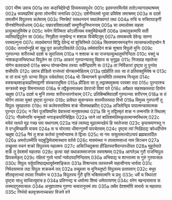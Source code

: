 001	भीष्म उवाच
001a	ततः कदाचिद्देवेन्द्रो दिव्यरूपवपुर्धरः
001c	इदमन्तरमित्येवं ततोऽभ्यागादथाश्रमम्
002a	रूपमप्रतिमं कृत्वा लोभनीयं जनाधिप
002c	दर्शनीयतमो भूत्वा प्रविवेश तमाश्रमम्
003a	स ददर्श तमासीनं विपुलस्य कलेवरम्
003c	निश्चेष्टं स्तब्धनयनं यथालेख्यगतं तथा
004a	रुचिं च रुचिरापाङ्गीं पीनश्रोणिपयोधराम्
004c	पद्मपत्रविशालाक्षीं सम्पूर्णेन्दुनिभाननाम्
005a	सा तमालोक्य सहसा प्रत्युत्थातुमियेष ह
005c	रूपेण विस्मिता कोऽसीत्यथ वक्तुमिहेच्छती
006a	उत्थातुकामापि सती व्यतिष्ठद्विपुलेन सा
006c	निगृहीता मनुष्येन्द्र न शशाक विचेष्टितुम्
007a	तामाबभाषे देवेन्द्रः साम्ना परमवल्गुना
007c	त्वदर्थमागतं विद्धि देवेन्द्रं मां शुचिस्मिते
008a	क्लिश्यमानमनङ्गेन त्वत्सम्कल्पोद्भवेन वै
008c	तत्पर्याप्नुहि मां सुभ्रु पुरा कालोऽतिवर्तते
009a	तमेवंवादिनं शक्रं शुश्राव विपुलो मुनिः
009c	गुरुपत्न्याः शरीरस्थो ददर्श च सुराधिपम्
010a	न शशाक च सा राजन्प्रत्युत्थातुमनिन्दिता
010c	वक्तुं च नाशकद्राजन्विष्टब्धा विपुलेन सा
011a	आकारं गुरुपत्न्यास्तु विज्ञाय स भृगूद्वहः
011c	निजग्राह महातेजा योगेन बलवत्प्रभो
011e	बबन्ध योगबन्धैश्च तस्याः सर्वेन्द्रियाणि सः
012a	तां निर्विकारां दृष्ट्वा तु पुनरेव शचीपतिः
012c	उवाच व्रीडितो राजंस्तां योगबलमोहिताम्
013a	एह्येहीति ततः सा तं प्रतिवक्तुमियेष च
013c	स तां वाचं गुरोः पत्न्या विपुलः पर्यवर्तयत्
014a	भोः किमागमने कृत्यमिति तस्याश्च निःसृता
014c	वक्त्राच्छशाङ्कप्रतिमाद्वाणी संस्कारभूषिता
015a	व्रीडिता सा तु तद्वाक्यमुक्त्वा परवशा तदा
015c	पुरन्दरश्च सन्त्रस्तो बभूव विमनास्तदा
016a	स तद्वैकृतमालक्ष्य देवराजो विशां पते
016c	अवैक्षत सहस्राक्षस्तदा दिव्येन चक्षुषा
017a	ददर्श च मुनिं तस्याः शरीरान्तरगोचरम्
017c	प्रतिबिम्बमिवादर्शे गुरुपत्न्याः शरीरगम्
018a	स तं घोरेण तपसा युक्तं दृष्ट्वा पुरन्दरः
018c	प्रावेपत सुसन्त्रस्तः शापभीतस्तदा विभो
019a	विमुच्य गुरुपत्नीं तु विपुलः सुमहातपाः
019c	स्वं कलेवरमाविश्य शक्रं भीतमथाब्रवीत्
020a	अजितेन्द्रिय पापात्मन्कामात्मक पुरन्दर
020c	न चिरं पूजयिष्यन्ति देवास्त्वां मानुषास्तथा
021a	किं नु तद्विस्मृतं शक्र न तन्मनसि ते स्थितम्
021c	गौतमेनासि यन्मुक्तो भगाङ्कपरिचिह्नितः
022a	जाने त्वां बालिशमतिमकृतात्मानमस्थिरम्
022c	मयेयं रक्ष्यते मूढ गच्छ पाप यथागतम्
023a	नाहं त्वामद्य मूढात्मन्दहेयं हि स्वतेजसा
023c	कृपायमाणस्तु न ते दग्धुमिच्छामि वासव
024a	स च घोरतपा धीमान्गुरुर्मे पापचेतसम्
024c	दृष्ट्वा त्वां निर्दहेदद्य क्रोधदीप्तेन चक्षुषा
025a	नैवं तु शक्र कर्तव्यं पुनर्मान्याश्च ते द्विजाः
025c	मा गमः ससुतामात्योऽत्ययं ब्रह्मबलार्दितः
026a	अमरोऽस्मीति यद्बुद्धिमेतामास्थाय वर्तसे
026c	मावमंस्था न तपसामसाध्यं नाम किञ्चन
027a	तच्छ्रुत्वा वचनं शक्रो विपुलस्य महात्मनः
027c	अकिञ्चिदुक्त्वा व्रीडितस्तत्रैवान्तरधीयत
028a	मुहूर्तयाते शक्रे तु देवशर्मा महातपाः
028c	कृत्वा यज्ञं यथाकाममाजगाम स्वमाश्रमम्
029a	आगतेऽथ गुरौ राजन्विपुलः प्रियकर्मकृत्
029c	रक्षितां गुरवे भार्यां न्यवेदयदनिन्दिताम्
030a	अभिवाद्य च शान्तात्मा स गुरुं गुरुवत्सलः
030c	विपुलः पर्युपातिष्ठद्यथापूर्वमशङ्कितः
031a	विश्रान्ताय ततस्तस्मै सहासीनाय भार्यया
031c	निवेदयामास तदा विपुलः शक्रकर्म तत्
032a	तच्छ्रुत्वा स मुनिस्तुष्टो विपुलस्य प्रतापवान्
032c	बभूव शीलवृत्ताभ्यां तपसा नियमेन च
033a	विपुलस्य गुरौ वृत्तिं भक्तिमात्मनि च प्रभुः
033c	धर्मे च स्थिरतां दृष्ट्वा साधु साध्वित्युवाच ह
034a	प्रतिनन्द्य च धर्मात्मा शिष्यं धर्मपरायणम्
034c	वरेण च्छन्दयामास स तस्माद्गुरुवत्सलः
034e	अनुज्ञातश्च गुरुणा चचारानुत्तमं तपः
035a	तथैव देवशर्मापि सभार्यः स महातपाः
035c	निर्भयो बलवृत्रघ्नाच्चचार विजने वने
